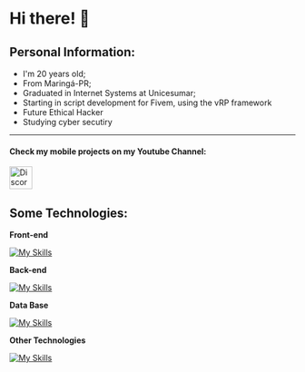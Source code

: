 # Hi there! 👋

## Personal Information:
- I'm 20 years old;
- From Maringá-PR;
- Graduated in Internet Systems at Unicesumar;
- Starting in script development for Fivem, using the vRP framework
- Future Ethical Hacker
- Studying cyber secutiry

<hr />
<h4> Check my mobile projects on my Youtube Channel:</h4>

<a href="https://bit.ly/3KtPdu0" target="_blank"><img src="https://www.vectorlogo.zone/logos/youtube/youtube-icon.svg" alt="Discord" width="40" height="40"/></a>
  
## Some Technologies:

**Front-end**

[![My Skills](https://skillicons.dev/icons?i=react,html,css,bootstrap,js)](https://github.com/eubrunodev)

**Back-end**

[![My Skills](https://skillicons.dev/icons?i=php,nodejs,express,firebase,lua)](https://github.com/eubrunodev)

**Data Base**

[![My Skills](https://skillicons.dev/icons?i=mongodb,mysql)](https://github.com/eubrunodev)

**Other Technologies**

[![My Skills](https://skillicons.dev/icons?i=figma,git,androidstudio,heroku,wordpress)](https://github.com/eubrunodev)
